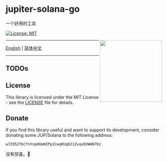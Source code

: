 # jupiter-solana-go
一个好用的工具

[![License: MIT](https://img.shields.io/badge/License-MIT-yellow.svg)](https://opensource.org/licenses/MIT)

<img align="right" width="200" src="assets/jup-gopher.png">

---

[English](README.md) | [简体中文](README_ZH.md)

---








## TODOs


## License

This library is licensed under the MIT License - see the [LICENSE](LICENSE) file for details.

## Donate

If you find this library useful and want to support its development, consider donating some JUP/Solana to the following address:

`w7Z952TbCfnYnpHGmKEPp1CwqRUqD21ZvqxQVWAN7Dz`

没有惊喜。🎉


